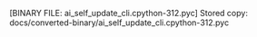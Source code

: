 [BINARY FILE: ai_self_update_cli.cpython-312.pyc]
Stored copy: docs/converted-binary/ai_self_update_cli.cpython-312.pyc

